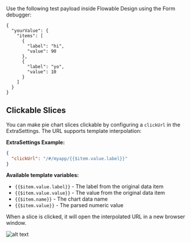Use the following test payload inside Flowable Design using the Form debugger:

```
{
  "yourValue": {
    "items": [
      {
        "label": "hi",
        "value": 90
      },
      {
        "label": "yo",
        "value": 10
      }
    ]
  }
}
```

## Clickable Slices

You can make pie chart slices clickable by configuring a `clickUrl` in the ExtraSettings. The URL supports template interpolation:

**ExtraSettings Example:**
```json
{
  "clickUrl": "/#/myapp/{{$item.value.label}}"
}
```

**Available template variables:**
- `{{$item.value.label}}` - The label from the original data item
- `{{$item.value.value}}` - The value from the original data item
- `{{$item.name}}` - The chart data name
- `{{$item.value}}` - The parsed numeric value

When a slice is clicked, it will open the interpolated URL in a new browser window.

![alt text](assets/image.png)
